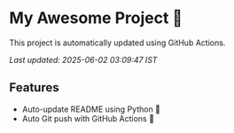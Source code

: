 # My Awesome Project 🚀

This project is automatically updated using GitHub Actions.

_Last updated: 2025-06-02 03:09:47 IST_

## Features
- Auto-update README using Python 🐍
- Auto Git push with GitHub Actions 🤖
